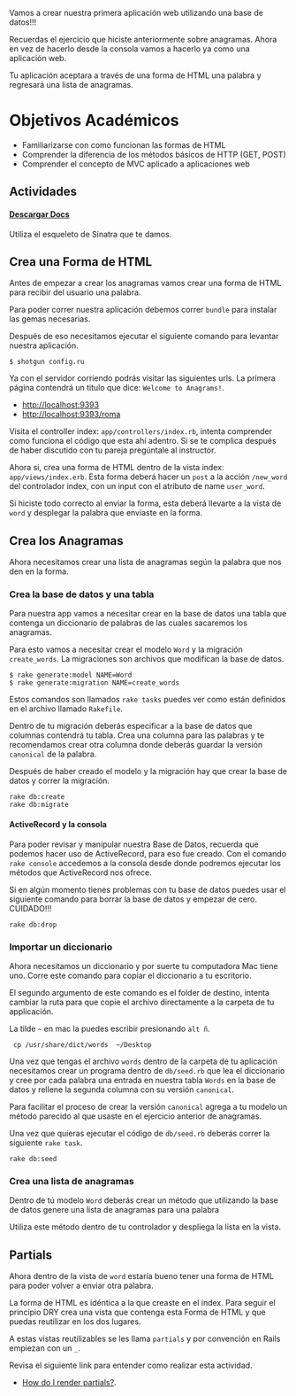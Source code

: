 Vamos a crear nuestra primera aplicación web utilizando una base de datos!!!

Recuerdas el ejercicio que hiciste anteriormente sobre anagramas. Ahora en vez de hacerlo desde la consola vamos a hacerlo ya como una aplicación web.

Tu aplicación aceptara a través de una forma de HTML una palabra y regresará una lista de anagramas.  

# Objetivos Académicos

- Familiarizarse con como funcionan las formas de HTML
- Comprender la diferencia de los métodos básicos de HTTP (GET, POST)
- Comprender el concepto de MVC aplicado a aplicaciones web

## Actividades
#### [Descargar Docs](https://drive.google.com/open?id=0ByUoGI7lHNH8SnVaRFlFTjZOdEk)

Utiliza el esqueleto de Sinatra que te damos.

## Crea una Forma de HTML

Antes de empezar a crear los anagramas vamos crear una forma de HTML para recibir del usuario una palabra.

Para poder correr nuestra aplicación debemos correr `bundle` para instalar las gemas necesarias.

Después de eso necesitamos ejecutar el siguiente comando para levantar nuestra aplicación.

```
$ shotgun config.ru
```

Ya con el servidor corriendo podrás visitar las siguientes urls. La primera página contendrá un titulo que dice: `Welcome to Anagrams!`.  

- [http://localhost:9393](http://localhost:9393)
- [http://localhost:9393/roma](http://localhost:9393/roma)

Visita el controller index: `app/controllers/index.rb`, intenta comprender como funciona el código que esta ahí adentro. Si se te complica después de haber discutido con tu pareja pregúntale al instructor.

Ahora si, crea una forma de HTML dentro de la vista index: `app/views/index.erb`. Esta forma deberá hacer un `post` a la acción `/new_word` del controlador index, con un input con el atributo de name `user_word`.

Si hiciste todo correcto al enviar la forma, esta deberá llevarte a la vista de `word` y desplegar la palabra que enviaste en la forma.

## Crea los Anagramas

Ahora necesitamos crear una lista de anagramas según la palabra que nos den en la forma.

### Crea la base de datos y una tabla

Para nuestra app vamos a necesitar crear en la base de datos una tabla que contenga un diccionario de palabras de las cuales sacaremos los anagramas.

Para esto vamos a necesitar crear el modelo `Word` y la migración `create_words`. La migraciones son archivos que modifican la base de datos.  

```
$ rake generate:model NAME=Word
$ rake generate:migration NAME=create_words

```

Estos comandos son llamados `rake tasks` puedes ver como están definidos en el archivo llamado `Rakefile`.

Dentro de tu migración deberás especificar a la base de datos que columnas contendrá tu tabla. Crea una columna para las palabras y te recomendamos crear otra columna donde deberás guardar la versión `canonical` de la palabra.

Después de haber creado el modelo y la migración hay que crear la base de datos y correr la migración.

```
rake db:create
rake db:migrate

```

#### ActiveRecord y la consola
Para poder revisar y manipular nuestra Base de Datos, recuerda que podemos hacer uso de ActiveRecord, para eso fue creado. Con el comando `rake console` accedemos a la consola desde donde podremos ejecutar los métodos que ActiveRecord nos ofrece.

Si en algún momento tienes problemas con tu base de datos puedes usar el siguiente comando para borrar la base de datos y empezar de cero. CUIDADO!!!

```
rake db:drop

```

### Importar un diccionario

Ahora necesitamos un diccionario y por suerte tu computadora Mac tiene uno. Corre este comando para copiar el diccionario a tu escritorio.

El segundo argumento de este comando es el folder de destino, intenta cambiar la ruta para que copie el archivo directamente a la carpeta de tu applicación.

La tilde `~` en mac la puedes escribir presionando `alt ñ`.

```
 cp /usr/share/dict/words  ~/Desktop

```






Una vez que tengas el archivo `words` dentro de la carpeta de tu aplicación necesitamos crear un programa dentro de `db/seed.rb` que lea el diccionario y cree por cada palabra una entrada en nuestra tabla `Words` en la base de datos y rellene la segunda columna con su versión `canonical`.

Para facilitar el proceso de crear la versión `canonical` agrega a tu modelo un método parecido al que usaste en el ejercicio anterior de anagramas.

Una vez que quieras ejecutar el código de `db/seed.rb` deberás correr la siguiente `rake task`.

```
rake db:seed
```

### Crea una lista de anagramas

Dentro de tú modelo `Word` deberás crear un método que utilizando la base de datos genere una lista de anagramas para una palabra

Utiliza este método dentro de tu controlador y despliega la lista en la vista.

## Partials

Ahora dentro de la vista de `word` estaría bueno tener una forma de HTML para poder volver a enviar otra palabra.

La forma de HTML es idéntica a la que creaste en el index. Para seguir el principio DRY crea una vista que contenga esta Forma de HTML y que puedas reutilizar en los dos lugares.

A estas vistas reutilizables se les llama `partials` y por convención en Rails empiezan con un `_`.

Revisa el siguiente link para entender como realizar esta actividad.

- [How do I render partials?](http://www.sinatrarb.com/faq.html#partials).
